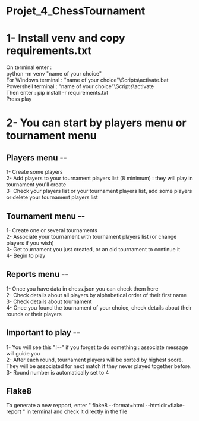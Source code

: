 # Projet_4_ChessTournament

# 1- Install venv and copy requirements.txt
On terminal enter :  
python -m venv "name of your choice"  
For Windows terminal : "name of your choice"\Scripts\activate.bat  
Powershell terminal : "name of your choice"\Scripts\activate  
Then enter : pip install -r requirements.txt  
Press play

# 2- You can start by players menu or tournament menu

## Players menu --
1- Create some players  
2- Add players to your tournament players list (8 minimum) : they will play in tournament you'll create  
3- Check your players list or your tournament players list, add some players or delete your tournament players list  

## Tournament menu --
1- Create one or several tournaments  
2- Associate your tournament with tournament players list (or change players if you wish)  
3- Get tournament you just created, or an old tournament to continue it  
4- Begin to play 

## Reports menu --
1- Once you have data in chess.json you can check them here  
2- Check details about all players by alphabetical order of their first name  
3- Check details about tournament  
4- Once you found the tournament of your choice, check details about their rounds or their players  

## Important to play --
1- You will see this "!--" if you forget to do something : associate message will guide you  
2- After each round, tournament players will be sorted by highest score. They will be associated for next match if they never played together before.  
3- Round number is automatically set to 4  

## Flake8
To generate a new repport, enter " flake8 --format=html --htmldir=flake-report " in terminal and check it directly in the file
